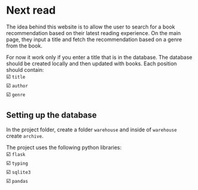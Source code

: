# Next read

The idea behind this website is to allow the user to search for a book recommendation
based on their latest reading experience. On the main page, they input a title and 
fetch the recommendation based on a genre from the book. 

For now it work only if you enter a title that is in the database. The database should be created locally and then updated with books. Each position should contain:  
:ballot_box_with_check: ```title```  
:ballot_box_with_check: ```author```  
:ballot_box_with_check: ```genre```  

## Setting up the database

In the project folder, create a folder ```warehouse``` and inside of ```warehouse``` create ```archive```.

The project uses the following python libraries:  
:ballot_box_with_check: ```flask```  
:ballot_box_with_check: ```typing```  
:ballot_box_with_check: ```sqlite3```  
:ballot_box_with_check: ```pandas```
